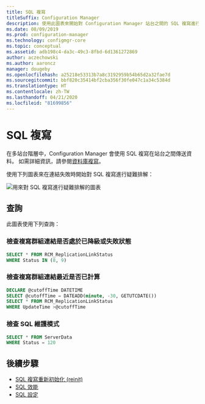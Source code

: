 ```yaml
---
title: SQL 複寫
titleSuffix: Configuration Manager
description: 使用此圖表來開始對 Configuration Manager 站台之間的 SQL 複寫進行疑難排解
ms.date: 08/09/2019
ms.prod: configuration-manager
ms.technology: configmgr-core
ms.topic: conceptual
ms.assetid: adb198c4-da3c-49c3-8fbd-6d1361272869
author: aczechowski
ms.author: aaroncz
manager: dougeby
ms.openlocfilehash: a25218e53313b7a8c3192959b54b65d2a32fae7d
ms.sourcegitcommit: bbf820c35414bf2cba356f30fe047c1a34c5384d
ms.translationtype: HT
ms.contentlocale: zh-TW
ms.lasthandoff: 04/21/2020
ms.locfileid: "81699856"
---
```

# <a name="sql-replication"></a>SQL 複寫

在多站台階層中，Configuration Manager 會使用 SQL 複寫在站台之間傳送資料。 如需詳細資訊，請參閱[資料庫複寫](../../../plan-design/hierarchy/database-replication.md)。

使用下列圖表來在連結失敗時開始對 SQL 複寫進行疑難排解：

![用來對 SQL 複寫進行疑難排解的圖表](media/sql-replication.svg)

## <a name="queries"></a>查詢

此圖表使用下列查詢：

### <a name="check-if-the-replication-group-link-is-in-degraded-or-failed-state"></a>檢查複寫群組連結是否處於已降級或失敗狀態

```sql
SELECT * FROM RCM_ReplicationLinkStatus
WHERE Status IN (8, 9)
```

### <a name="check-if-replication-group-link-is-recently-calculated"></a>檢查複寫群組連結最近是否已計算

```sql
DECLARE @cutoffTime DATETIME
SELECT @cutoffTime = DATEADD(minute, -30, GETUTCDATE())
SELECT * FROM RCM_ReplicationLinkStatus
WHERE UpdateTime >@cutoffTime
```

### <a name="check-sql-maintenance-mode"></a>檢查 SQL 維護模式

```sql
SELECT * FROM ServerData
WHERE Status = 120
```

## <a name="next-steps"></a>後續步驟

- [SQL 複寫重新初始化 (reinit)](sql-replication-reinit.md)
- [SQL 效能](sql-performance.md)
- [SQL 設定](sql-configuration.md)
